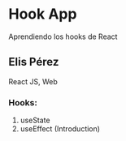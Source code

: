 # Hook App

Aprendiendo los hooks de React

## Elis Pérez

React JS, Web

### Hooks:
1. useState
2. useEffect (Introduction)